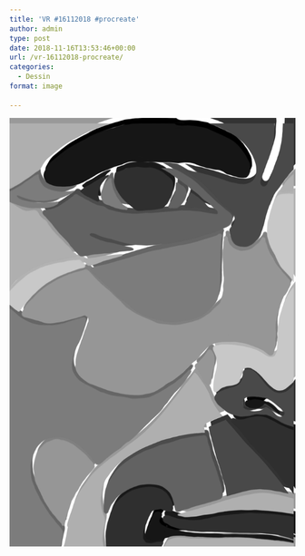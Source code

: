 ```yaml
---
title: 'VR #16112018 #procreate'
author: admin
type: post
date: 2018-11-16T13:53:46+00:00
url: /vr-16112018-procreate/
categories:
  - Dessin
format: image

---
```

![VR #16112018 #procreate](./img_0009-1.jpg)